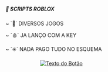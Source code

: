 <h5> 📜 SCRIPTS ROBLOX </h5>

<p> ~ `🦠` DIVERSOS JOGOS </p>

<p> ~ `🩸` JA LANÇO COM A KEY </p>

<p> ~ `✳️` NADA PAGO TUDO NO ESQUEMA</p>


ㅤㅤㅤㅤㅤㅤㅤ  [![Texto do Botão](https://img.shields.io/badge/Texto%20do%20Bot%C3%A3o-azul)](https://www.exemplo.com)
